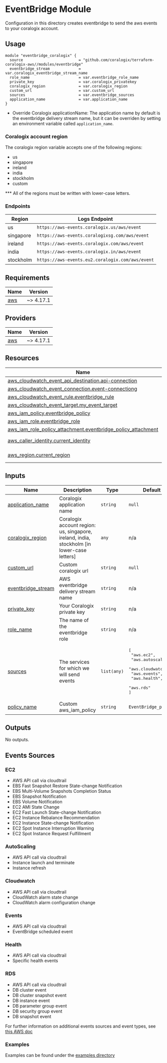 # EventBridge Module
Configuration in this directory creates eventbridge to send the aws events to your coralogix account.

## Usage
```
module "eventbridge_coralogix" {
  source                         = "github.com/coralogix/terraform-coralogix-aws//modules/eventbridge"
  eventbridge_stream             = var.coralogix_eventbridge_stream_name
  role_name                      = var.eventbridge_role_name
  private_key                    = var.coralogix_privatekey
  coralogix_region               = var.coralogix_region
  custom_url                     = var.custom_url
  sources                        = var.eventbridge_sources
  application_name               = var.application_name
}
```

* Override Coralogix applicationName:
The application name by default is the eventbridge delivery stream name, but it can be overriden by setting an environment variable called `application_name`.

### Coralogix account region
The coralogix region variable accepts one of the following regions:
* us
* singapore
* ireland
* india
* stockholm
* custom

*** All of the regions must be written with lower-case letters. 

### Endpoints

| Region    | Logs Endpoint
|-----------|-----------------------------------------------------------------|
| us        | `https://aws-events.coralogix.us/aws/event`                |
| singapore | `https://aws-events.coralogixsg.com/aws/event`             |
| ireland   | `https://aws-events.coralogix.com/aws/event`               |
| india     | `https://aws-events.coralogix.in/aws/event`            |
| stockholm | `https://aws-events.eu2.coralogix.com/aws/event` |


## Requirements

| Name | Version |
|------|---------|
| <a name="requirement_aws"></a> [aws](#requirement\_aws) | ~> 4.17.1 |

## Providers

| Name | Version |
|------|---------|
| <a name="provider_aws"></a> [aws](#provider\_aws) | ~> 4.17.1 |

## Resources

| Name | Type |
|------|------|
| [aws_cloudwatch_event_api_destination.api-connection](https://registry.terraform.io/providers/hashicorp/aws/latest/docs/resources/cloudwatch_event_api_destination) | resource |
| [aws_cloudwatch_event_connection.event-connectiong](https://registry.terraform.io/providers/hashicorp/aws/latest/docs/resources/cloudwatch_event_connection) | resource |
| [aws_cloudwatch_event_rule.eventbridge_rule](https://registry.terraform.io/providers/hashicorp/aws/latest/docs/resources/cloudwatch_event_rule) | resource |
| [aws_cloudwatch_event_target.my_event_target](https://registry.terraform.io/providers/hashicorp/aws/latest/docs/resources/cloudwatch_event_target) | resource |
| [aws_iam_policy.eventbridge_policy](https://registry.terraform.io/providers/hashicorp/aws/latest/docs/resources/iam_policy) | resource |
| [aws_iam_role.eventbridge_role](https://registry.terraform.io/providers/hashicorp/aws/latest/docs/resources/iam_role) | resource |
| [aws_iam_role_policy_attachment.eventbridge_policy_attachment](https://registry.terraform.io/providers/hashicorp/aws/latest/docs/resources/iam_role_policy_attachment) | resource |
| [aws_caller_identity.current_identity](https://registry.terraform.io/providers/hashicorp/aws/latest/docs/data-sources/caller_identity) | data source |
| [aws_region.current_region](https://registry.terraform.io/providers/hashicorp/aws/latest/docs/data-sources/region) | data source |

## Inputs

| Name | Description | Type | Default | Required |
|------|-------------|------|---------|:--------:|
| <a name="input_application_name"></a> [application\_name](#input\_application\_name) | Coralogix application name | `string` | `null` | no |
| <a name="input_coralogix_region"></a> [coralogix\_region](#input\_coralogix\_region) | Coralogix account region: us, singapore, ireland, india, stockholm [in lower-case letters] | `any` | n/a | yes |
| <a name="input_custom_url"></a> [custom_url](#input\_custom\_url) | Custom coralogix url | `string` | `null` | no |
| <a name="input_eventbridge_stream"></a> [eventbridge\_stream](#input\_eventbridge\_stream) | AWS eventbridge delivery stream name | `string` | n/a | yes |
| <a name="input_private_key"></a> [private\_key](#input\_private\_key) | Your Coralogix private key | `string` | n/a | yes |
| <a name="input_role_name"></a> [role\_name](#input\_role\_name) | The name of the eventbridge role | `string` | n/a | yes |
| <a name="input_sources"></a> [sources](#input\_sources) | The services for which we will send events | `list(any)` | <pre>[<br>  "aws.ec2",<br>  "aws.autoscaling",<br>  "aws.cloudwatch",<br>  "aws.events",<br>  "aws.health",<br>  "aws.rds"<br>]</pre> | no |
| <a name="input_policy_name"></a> [policy_name](#input\_custom\_url) | Custom aws_iam_policy | `string` | `EventBridge_policy` | no |

## Outputs

No outputs.


## Events Sources
### EC2
* AWS API call via cloudtrail
* EBS Fast Snapshot Restore State-change Notification
* EBS Multi-Volume Snapshots Completion Status
* EBS Snapshot Notification
* EBS Volume Notification
* EC2 AMI State Change
* EC2 Fast Launch State-change Notification
* EC2 Instance Rebalance Recommendation
* EC2 Instance State-change Notification
* EC2 Spot Instance Interruption Warning
* EC2 Spot Instance Request Fulfillment
### AutoScaling
* AWS API call via cloudtrail
* Instance launch and terminate
* Instance refresh
### Cloudwatch
* AWS API call via cloudtrail
* CloudWatch alarm state change
* CloudWatch alarm configuration change
### Events
* AWS API call via cloudtrail
* EventBridge scheduled event
### Health 
* AWS API call via cloudtrail
* Specific health events
### RDS
* AWS API call via cloudtrail
* DB cluster event
* DB cluster snapshot event
* DB instance event
* DB parameter group event
* DB security group event
* DB snapshot event

For further information on additional events sources and event types, see [this AWS doc](https://docs.aws.amazon.com/eventbridge/latest/userguide/eb-service-event.html)

### Examples
Examples can be found under the [examples directory](https://github.com/coralogix/terraform-coralogix-aws/blob/master/examples/eventbridge)
